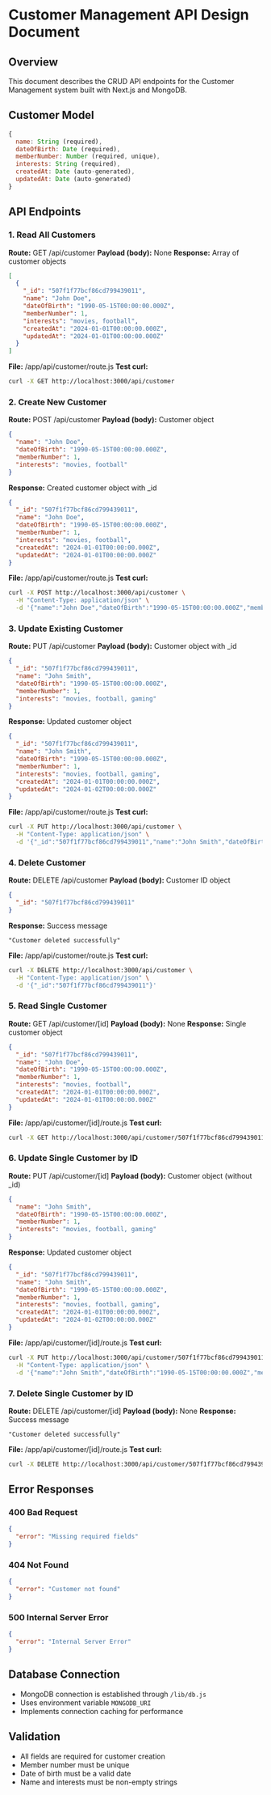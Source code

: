 # Customer Management API Design Document

## Overview
This document describes the CRUD API endpoints for the Customer Management system built with Next.js and MongoDB.

## Customer Model
```javascript
{
  name: String (required),
  dateOfBirth: Date (required),
  memberNumber: Number (required, unique),
  interests: String (required),
  createdAt: Date (auto-generated),
  updatedAt: Date (auto-generated)
}
```

## API Endpoints

### 1. Read All Customers
**Route:** GET /api/customer
**Payload (body):** None
**Response:** Array of customer objects
```json
[
  {
    "_id": "507f1f77bcf86cd799439011",
    "name": "John Doe",
    "dateOfBirth": "1990-05-15T00:00:00.000Z",
    "memberNumber": 1,
    "interests": "movies, football",
    "createdAt": "2024-01-01T00:00:00.000Z",
    "updatedAt": "2024-01-01T00:00:00.000Z"
  }
]
```
**File:** /app/api/customer/route.js
**Test curl:**
```bash
curl -X GET http://localhost:3000/api/customer
```

### 2. Create New Customer
**Route:** POST /api/customer
**Payload (body):** Customer object
```json
{
  "name": "John Doe",
  "dateOfBirth": "1990-05-15T00:00:00.000Z",
  "memberNumber": 1,
  "interests": "movies, football"
}
```
**Response:** Created customer object with _id
```json
{
  "_id": "507f1f77bcf86cd799439011",
  "name": "John Doe",
  "dateOfBirth": "1990-05-15T00:00:00.000Z",
  "memberNumber": 1,
  "interests": "movies, football",
  "createdAt": "2024-01-01T00:00:00.000Z",
  "updatedAt": "2024-01-01T00:00:00.000Z"
}
```
**File:** /app/api/customer/route.js
**Test curl:**
```bash
curl -X POST http://localhost:3000/api/customer \
  -H "Content-Type: application/json" \
  -d '{"name":"John Doe","dateOfBirth":"1990-05-15T00:00:00.000Z","memberNumber":1,"interests":"movies, football"}'
```

### 3. Update Existing Customer
**Route:** PUT /api/customer
**Payload (body):** Customer object with _id
```json
{
  "_id": "507f1f77bcf86cd799439011",
  "name": "John Smith",
  "dateOfBirth": "1990-05-15T00:00:00.000Z",
  "memberNumber": 1,
  "interests": "movies, football, gaming"
}
```
**Response:** Updated customer object
```json
{
  "_id": "507f1f77bcf86cd799439011",
  "name": "John Smith",
  "dateOfBirth": "1990-05-15T00:00:00.000Z",
  "memberNumber": 1,
  "interests": "movies, football, gaming",
  "createdAt": "2024-01-01T00:00:00.000Z",
  "updatedAt": "2024-01-02T00:00:00.000Z"
}
```
**File:** /app/api/customer/route.js
**Test curl:**
```bash
curl -X PUT http://localhost:3000/api/customer \
  -H "Content-Type: application/json" \
  -d '{"_id":"507f1f77bcf86cd799439011","name":"John Smith","dateOfBirth":"1990-05-15T00:00:00.000Z","memberNumber":1,"interests":"movies, football, gaming"}'
```

### 4. Delete Customer
**Route:** DELETE /api/customer
**Payload (body):** Customer ID object
```json
{
  "_id": "507f1f77bcf86cd799439011"
}
```
**Response:** Success message
```
"Customer deleted successfully"
```
**File:** /app/api/customer/route.js
**Test curl:**
```bash
curl -X DELETE http://localhost:3000/api/customer \
  -H "Content-Type: application/json" \
  -d '{"_id":"507f1f77bcf86cd799439011"}'
```

### 5. Read Single Customer
**Route:** GET /api/customer/[id]
**Payload (body):** None
**Response:** Single customer object
```json
{
  "_id": "507f1f77bcf86cd799439011",
  "name": "John Doe",
  "dateOfBirth": "1990-05-15T00:00:00.000Z",
  "memberNumber": 1,
  "interests": "movies, football",
  "createdAt": "2024-01-01T00:00:00.000Z",
  "updatedAt": "2024-01-01T00:00:00.000Z"
}
```
**File:** /app/api/customer/[id]/route.js
**Test curl:**
```bash
curl -X GET http://localhost:3000/api/customer/507f1f77bcf86cd799439011
```

### 6. Update Single Customer by ID
**Route:** PUT /api/customer/[id]
**Payload (body):** Customer object (without _id)
```json
{
  "name": "John Smith",
  "dateOfBirth": "1990-05-15T00:00:00.000Z",
  "memberNumber": 1,
  "interests": "movies, football, gaming"
}
```
**Response:** Updated customer object
```json
{
  "_id": "507f1f77bcf86cd799439011",
  "name": "John Smith",
  "dateOfBirth": "1990-05-15T00:00:00.000Z",
  "memberNumber": 1,
  "interests": "movies, football, gaming",
  "createdAt": "2024-01-01T00:00:00.000Z",
  "updatedAt": "2024-01-02T00:00:00.000Z"
}
```
**File:** /app/api/customer/[id]/route.js
**Test curl:**
```bash
curl -X PUT http://localhost:3000/api/customer/507f1f77bcf86cd799439011 \
  -H "Content-Type: application/json" \
  -d '{"name":"John Smith","dateOfBirth":"1990-05-15T00:00:00.000Z","memberNumber":1,"interests":"movies, football, gaming"}'
```

### 7. Delete Single Customer by ID
**Route:** DELETE /api/customer/[id]
**Payload (body):** None
**Response:** Success message
```
"Customer deleted successfully"
```
**File:** /app/api/customer/[id]/route.js
**Test curl:**
```bash
curl -X DELETE http://localhost:3000/api/customer/507f1f77bcf86cd799439011
```

## Error Responses

### 400 Bad Request
```json
{
  "error": "Missing required fields"
}
```

### 404 Not Found
```json
{
  "error": "Customer not found"
}
```

### 500 Internal Server Error
```json
{
  "error": "Internal Server Error"
}
```

## Database Connection
- MongoDB connection is established through `/lib/db.js`
- Uses environment variable `MONGODB_URI`
- Implements connection caching for performance

## Validation
- All fields are required for customer creation
- Member number must be unique
- Date of birth must be a valid date
- Name and interests must be non-empty strings
